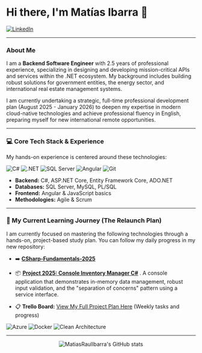 # Hi there, I'm Matías Ibarra 👋

<a href="https://www.linkedin.com/in/matías-raul-ibbarra/" target="_blank">
  <img alt="LinkedIn" src="https://img.shields.io/badge/LinkedIn-%230077B5.svg?&style=for-the-badge&logo=linkedin&logoColor=white" />
</a>

---

### About Me

I am a **Backend Software Engineer** with 2.5 years of professional experience, specializing in designing and developing mission-critical APIs and services within the .NET ecosystem. My background includes building robust solutions for government entities, the energy sector, and international real estate management systems.

I am currently undertaking a strategic, full-time professional development plan (August 2025 - January 2026) to deepen my expertise in modern cloud-native technologies and achieve professional fluency in English, preparing myself for new international remote opportunities.

---

### 💻 Core Tech Stack & Experience

My hands-on experience is centered around these technologies:

<p align="left">
  <img src="https://img.shields.io/badge/C%23-239120?style=for-the-badge&logo=c-sharp&logoColor=white" alt="C#" />
  <img src="https://img.shields.io/badge/.NET-512BD4?style=for-the-badge&logo=dot-net&logoColor=white" alt=".NET" />
  <img src="https://img.shields.io/badge/SQL%20Server-CC2927?style=for-the-badge&logo=microsoft%20sql%20server&logoColor=white" alt="SQL Server" />
  <img src="https://img.shields.io/badge/Angular-DD0031?style=for-the-badge&logo=angular&logoColor=white" alt="Angular" />
  <img src="https://img.shields.io/badge/Git-F05032?style=for-the-badge&logo=git&logoColor=white" alt="Git" />
</p>

* **Backend:** C#, ASP.NET Core, Entity Framework Core, ADO.NET
* **Databases:** SQL Server, MySQL, PL/SQL
* **Frontend:** Angular & JavaScript basics
* **Methodologies:** Agile & Scrum

---

### 🌱 My Current Learning Journey (The Relaunch Plan)

I am currently focused on mastering the following technologies through a hands-on, project-based study plan. You can follow my daily progress in my new repository:

* ➡️ **[CSharp-Fundamentals-2025](https://github.com/MatiasRaulIbarra/CSharp-Fundamentals-2025)**
* 📦 **[Project 2025: Console Inventory Manager C#](https://github.com/MatiasRaulIbarra/csharp-console-inventory-manager)** . A console application that demonstrates in-memory data management, robust input validation, and the "separation of concerns" pattern using a service interface.


* 📋 **Trello Board:** [View My Full Project Plan Here](https://trello.com/b/emiipTGM/plan-to-relaunching-2025-2026) (Weekly tasks and progress)

<p align="left">
  <img src="https://img.shields.io/badge/Azure-0078D4?style=for-the-badge&logo=microsoft-azure&logoColor=white" alt="Azure" />
  <img src="https://img.shields.io/badge/Docker-2496ED?style=for-the-badge&logo=docker&logoColor=white" alt="Docker" />
  <img src="https://img.shields.io/badge/Clean%20Architecture-FFFFFF?style=for-the-badge&logo=sonarcloud&logoColor=black" alt="Clean Architecture" />
</p>

---

<div align="center">

![MatiasRaulIbarra's GitHub stats](https://github-readme-stats.vercel.app/api?username=MatiasRaulIbarra&show_icons=true&theme=tokyonight&hide_border=true&title_color=3793c4&icon_color=ffbb00&text_color=ffffff)

</div>
